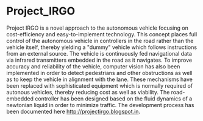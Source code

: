 # Project_IRGO

Project IRGO is a novel approach to the autonomous vehicle focusing on cost-efficiency and easy-to-implement technology. This
concept places full control of the autonomous vehicle in controllers in the road rather than the vehicle itself, thereby
yielding a "dummy" vehicle which follows instructions from an external source. The vehicle is continuously fed navigational data
via infrared transmitters embedded in the road as it navigates. To improve accuracy and reliability of the vehicle, computer
vision has also been implemented in order to detect pedestrians and other obstructions as well as to keep the vehicle in
alignment with the lane. These mechanisms have been replaced with sophisticated equipment which is normally required of autonous
vehicles, thereby reducing cost as well as viability. The road-embedded controller has been designed based on the fluid dynamics of a newtonian liquid in order to minimize traffic. The development process has been documented here http://projectirgo.blogspot.in.
